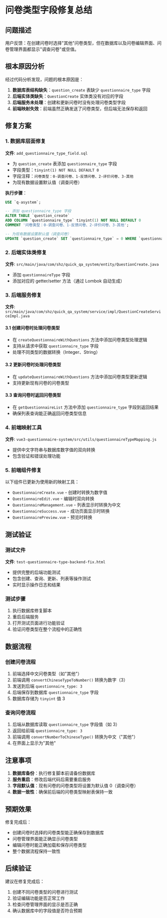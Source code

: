 # 问卷类型字段修复总结

## 问题描述
用户反馈：在创建问卷时选择"其他"问卷类型，但在数据库以及问卷编辑界面、问卷管理界面都显示"调查问卷"或空值。

## 根本原因分析
经过代码分析发现，问题的根本原因是：

1. **数据库表结构缺失**：`question_create` 表缺少 `questionnaire_type` 字段
2. **后端实体类缺失**：`QuestionCreate` 实体类没有对应的字段
3. **后端服务未处理**：创建和更新问卷时没有处理问卷类型字段
4. **前端映射失效**：前端虽然正确发送了问卷类型，但后端无法保存和返回

## 修复方案

### 1. 数据库层面修复
**文件**: `add_questionnaire_type_field.sql`
- 为 `question_create` 表添加 `questionnaire_type` 字段
- 字段类型：`tinyint(1) NOT NULL DEFAULT 0`
- 字段注释：`问卷类型：0-调查问卷、1-反馈问卷、2-评价问卷、3-其他`
- 为现有数据设置默认值（调查问卷）

**执行步骤**：
```sql
USE `q-asystem`;

-- 添加 questionnaire_type 字段
ALTER TABLE `question_create` 
ADD COLUMN `questionnaire_type` tinyint(1) NOT NULL DEFAULT 0 
COMMENT '问卷类型：0-调查问卷、1-反馈问卷、2-评价问卷、3-其他';

-- 为现有数据设置默认值（调查问卷）
UPDATE `question_create` SET `questionnaire_type` = 0 WHERE `questionnaire_type` IS NULL;
```

### 2. 后端实体类修复
**文件**: `src/main/java/com/shz/quick_qa_system/entity/QuestionCreate.java`
- 添加 `questionnaireType` 字段
- 添加对应的 getter/setter 方法（通过 Lombok 自动生成）

### 3. 后端服务修复
**文件**: `src/main/java/com/shz/quick_qa_system/service/impl/QuestionCreateServiceImpl.java`

#### 3.1 创建问卷时处理问卷类型
- 在 `createQuestionnaireWithQuestions` 方法中添加问卷类型处理逻辑
- 支持从请求中获取 `questionnaire_type` 字段
- 处理不同类型的数据转换（Integer、String）

#### 3.2 更新问卷时处理问卷类型
- 在 `updateQuestionnaireWithQuestions` 方法中添加问卷类型更新逻辑
- 支持更新现有问卷的问卷类型

#### 3.3 查询问卷时返回问卷类型
- 在 `getQuestionnaireList` 方法中添加 `questionnaire_type` 字段到返回结果
- 确保列表查询能正确返回问卷类型信息

### 4. 前端映射工具
**文件**: `vue3-questionnaire-system/src/utils/questionnaireTypeMapping.js`
- 提供中文字符串与数据库数字值的双向转换
- 包含验证和错误处理功能

### 5. 前端组件修复
以下组件已更新为使用新的映射工具：

- `QuestionnaireCreate.vue` - 创建时转换为数字值
- `QuestionnaireEdit.vue` - 编辑时双向转换
- `QuestionnaireManagement.vue` - 列表显示时转换为中文
- `QuestionnaireSuccess.vue` - 成功页面显示时转换
- `QuestionnairePreview.vue` - 预览时转换

## 测试验证

### 测试文件
**文件**: `test-questionnaire-type-backend-fix.html`
- 提供完整的后端功能测试
- 包含创建、查询、更新、列表等操作测试
- 实时显示操作日志和结果

### 测试步骤
1. 执行数据库修复脚本
2. 重启后端服务
3. 打开测试页面进行功能验证
4. 验证问卷类型在整个流程中的正确性

## 数据流程

### 创建问卷流程
1. 前端选择中文问卷类型（如"其他"）
2. 前端调用 `convertChineseTypeToNumber()` 转换为数字（3）
3. 发送到后端 `questionnaire_type: 3`
4. 后端保存到数据库 `questionnaire_type` 字段
5. 数据库存储为 `tinyint` 值 3

### 查询问卷流程
1. 后端从数据库读取 `questionnaire_type` 字段值（如 3）
2. 返回给前端 `questionnaire_type: 3`
3. 前端调用 `convertNumberToChineseType()` 转换为中文（"其他"）
4. 在界面上显示为"其他"

## 注意事项

1. **数据库备份**：执行修复脚本前请备份数据库
2. **服务重启**：修改后端代码后需要重启服务
3. **字段默认值**：现有问卷的问卷类型将设置为默认值 0（调查问卷）
4. **数据一致性**：确保前后端的问卷类型映射表保持一致

## 预期效果

修复完成后：
- 创建问卷时选择的问卷类型能正确保存到数据库
- 问卷管理界面能正确显示问卷类型
- 编辑问卷时能正确加载和保存问卷类型
- 整个数据流程保持一致性

## 后续验证

建议在修复完成后：
1. 创建不同问卷类型的问卷进行测试
2. 验证编辑功能是否正常工作
3. 检查问卷管理界面的显示是否正确
4. 确认数据库中的字段值是否符合预期
